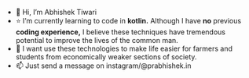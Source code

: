- 👋 Hi, I’m Abhishek Tiwari
- ⭐️ I’m currently learning to code in __kotlin.__ Although I have __no__ previous __coding experience,__ I believe these techniques have tremendous potential to improve the lives of the common man.
- 🌱 I want use these technologies to make life easier for farmers and students from economically weaker sections of society.
- 📫 Just send a message on instagram/@prabhishek.in

<!---
prabhishek-in/prabhishek-in is a ✨ special ✨ repository because its `README.md` (this file) appears on your GitHub profile.
You can click the Preview link to take a look at your changes.
--->
